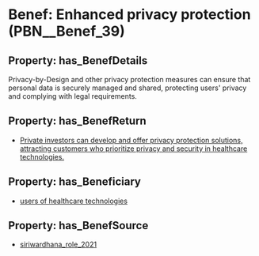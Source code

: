 # Benef: __Enhanced privacy protection__ (PBN__Benef_39)

## Property: has_BenefDetails

Privacy-by-Design and other privacy protection measures can ensure that personal data is securely managed and shared, protecting users' privacy and complying with legal requirements.

## Property: has_BenefReturn

* [Private investors can develop and offer privacy protection solutions, attracting customers who prioritize privacy and security in healthcare technologies.](../BenefReturn/PBN__BenefReturn_39)

## Property: has_Beneficiary

* [users of healthcare technologies](../Stakeholder/PBN__Stakeholder_36)

## Property: has_BenefSource

* [siriwardhana_role_2021](../Article/PBN__Article_9)

